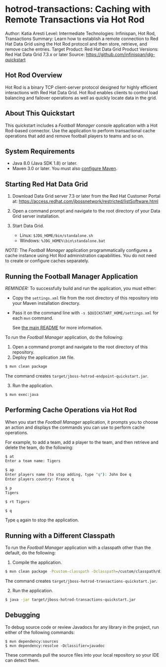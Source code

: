 hotrod-transactions: Caching with Remote Transactions via Hot Rod
===========================================================================
Author: Katia Aresti
Level: Intermediate
Technologies: Infinispan, Hot Rod, Transactions
Summary: Learn how to establish a remote connection to Red Hat Data Grid using the Hot Rod protocol and then store, retrieve, and remove cache entries.
Target Product: Red Hat Data Grid
Product Versions: Red Hat Data Grid 7.3.x or later
Source: <https://github.com/infinispan/jdg-quickstart>

Hot Rod Overview
----------------

Hot Rod is a binary TCP client-server protocol designed for highly efficient interactions with Red Hat Data Grid. Hot Rod enables clients to control load balancing and failover operations as well as quickly locate data in the grid.

About This Quickstart
---------------------
This quickstart includes a *Football Manager* console application with a Hot Rod-based connector. Use the application to perform transactional cache operations that add and remove football players to teams and so on.

System Requirements
-------------------

* Java 8.0 (Java SDK 1.8) or later.
* Maven 3.0 or later. You must also [configure Maven](https://github.com/jboss-developer/jboss-developer-shared-resources/blob/master/guides/CONFIGURE_MAVEN.md#configure-maven-to-build-and-deploy-the-quickstarts).

Starting Red Hat Data Grid
-----------------------------

1. Download Data Grid server 7.3 or later from the Red Hat Customer Portal at: https://access.redhat.com/jbossnetwork/restricted/listSoftware.html

2. Open a command prompt and navigate to the root directory of your Data Grid server installation.

3. Start Data Grid.

   * Linux: `$JDG_HOME/bin/standalone.sh`
   * Windows: `%JDG_HOME%\bin\standalone.bat`

_NOTE:_ The *Football Manager* application programmatically configures a cache instance using Hot Rod administration capabilities. You do not need to create or configure caches separately.

Running the Football Manager Application
----------------------------------------
_REMINDER:_ To successfully build and run the application, you must either:
* Copy the `settings.xml` file from the root directory of this repository into your Maven installation directory.
* Pass it on the command line with `-s $QUICKSTART_HOME/settings.xml` for each `mvn` command.

  See [the main README](../../README.md) for more information.

To run the *Football Manager* application, do the following:

1. Open a command prompt and navigate to the root directory of this repository.
2. Deploy the application `JAR` file.

  ```bash
  $ mvn clean package
  ```

  The command creates `target/jboss-hotrod-endpoint-quickstart.jar`.

3. Run the application.

  ```bash
  $ mvn exec:java
  ```

Performing Cache Operations via Hot Rod
---------------------------------------
When you start the *Football Manager* application, it prompts you to choose an action and displays the commands you can use to perform cache operations.

For example, to add a team, add a player to the team, and then retrieve and delete the team, do the following:

  ```bash
  $ at
  Enter a team name: Tigers

  $ ap
  Enter players name (to stop adding, type "q"): John Doe q
  Enter players country: France q

  $ p
  Tigers

  $ rt Tigers

  $ q
  ```

Type `q` again to stop the application.

Running with a Different Classpath
----------------------------------------
To run the *Football Manager* application with a classpath other than the default, do the following:

1. Compile the application.

  ```bash
  $ mvn clean package -Pcustom-classpath -Dclasspath=/custom/classpath/directory
  ```

  The command creates `target/jboss-hotrod-transactions-quickstart.jar`.

2. Run the application.

  ```bash
  $ java -jar target/jboss-hotrod-transactions-quickstart.jar
  ```

Debugging
---------
To debug source code or review Javadocs for any library in the project, run either of the following commands:

    $ mvn dependency:sources
    $ mvn dependency:resolve -Dclassifier=javadoc

These commands pull the source files into your local repository so your IDE can detect them.
